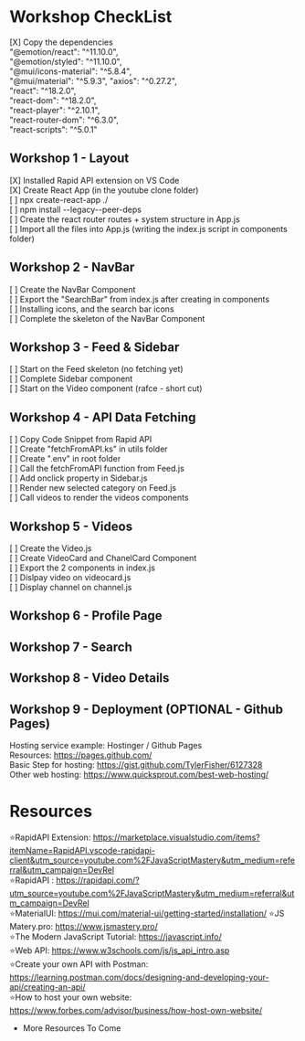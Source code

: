 # Workshop CheckList
[X] Copy the dependencies <br>
"@emotion/react": "^11.10.0", <br>
"@emotion/styled": "^11.10.0", <br>
"@mui/icons-material": "^5.8.4", <br>
"@mui/material": "^5.9.3",
"axios": "^0.27.2", <br>
"react": "^18.2.0", <br>
"react-dom": "^18.2.0", <br>
"react-player": "^2.10.1", <br>
"react-router-dom": "^6.3.0", <br>
"react-scripts": "^5.0.1" <br>
## Workshop 1 - Layout

[X] Installed Rapid API extension on VS Code <br>
[X] Create React App (in the youtube clone folder) <br>
[ ] npx create-react-app ./<br>
[ ] npm install --legacy--peer-deps <br>
[ ] Create the react router routes + system structure in App.js <br>
[ ] Import all the files into App.js (writing the index.js script in components folder) <br>

## Workshop 2 - NavBar
[ ] Create the NavBar Component <br>
[ ] Export the "SearchBar" from index.js after creating in components <br>
[ ] Installing icons, and the search bar icons  <br>
[ ] Complete the skeleton of the NavBar Component 

## Workshop 3 - Feed & Sidebar
[ ] Start on the Feed skeleton (no fetching yet) <br>
[ ] Complete Sidebar component  <br>
[ ] Start on the Video component (rafce - short cut) <br> 

## Workshop 4 - API Data Fetching 
[ ] Copy Code Snippet from Rapid API <br> 
[ ] Create "fetchFromAPI.ks" in utils folder <br> 
[ ] Create ".env" in root folder<br> 
[ ] Call the fetchFromAPI function from Feed.js <br> 
[ ] Add onclick property in Sidebar.js <br> 
[ ] Render new selected category on Feed.js <br> 
[ ] Call videos to render the videos components <br> 

## Workshop 5 - Videos  
[ ] Create the Video.js <br> 
[ ] Create VideoCard and ChanelCard Component <br> 
[ ] Export the 2 components in index.js <br> 
[ ] Dislpay video on videocard.js <br> 
[ ] Display channel on channel.js <br> 
  
## Workshop 6 - Profile Page  
 
## Workshop 7 - Search
   
## Workshop 8 - Video Details
  
## Workshop 9 - Deployment (OPTIONAL - Github Pages) 

Hosting service example: Hostinger / Github Pages <br>
Resources: https://pages.github.com/ <br> 
Basic Step for hosting: https://gist.github.com/TylerFisher/6127328 <br>
Other web hosting: https://www.quicksprout.com/best-web-hosting/ <br> 

# Resources

⭐RapidAPI Extension: https://marketplace.visualstudio.com/items?itemName=RapidAPI.vscode-rapidapi-client&utm_source=youtube.com%2FJavaScriptMastery&utm_medium=referral&utm_campaign=DevRel <br>
⭐RapidAPI : https://rapidapi.com/?utm_source=youtube.com%2FJavaScriptMastery&utm_medium=referral&utm_campaign=DevRel <br>
⭐MaterialUI: https://mui.com/material-ui/getting-started/installation/
⭐JS Matery.pro: https://www.jsmastery.pro/ <br>
⭐The Modern JavaScript Tutorial: https://javascript.info/ <br>
⭐Web API: https://www.w3schools.com/js/js_api_intro.asp <br>
⭐Create your own API with Postman: https://learning.postman.com/docs/designing-and-developing-your-api/creating-an-api/ <br> 
⭐How to host your own website: https://www.forbes.com/advisor/business/how-host-own-website/ <br> 
* More Resources To Come 
